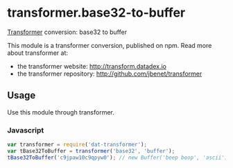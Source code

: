 # transformer.base32-to-buffer

[Transformer](http://github.com/jbenet/transformer) conversion: base32 to buffer

This module is a transformer conversion, published on npm. Read more about transformer at:

- the transformer website: <http://transform.datadex.io>
- the transformer repository: <http://github.com/jbenet/transformer>

## Usage

Use this module through transformer.


### Javascript

```js
var transformer = require('dat-transformer');
var tBase32ToBuffer = transformer('base32', 'buffer');
tBase32ToBuffer('c9jpaw10c9qpyw0'); // new Buffer('beep boop', 'ascii')
```
